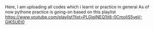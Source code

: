 Here, I am uploading all codes which i learnt or practice in general
As of now pythone practice is going-on based on this playlist
https://www.youtube.com/playlist?list=PLGjplNEQ1it8-0CmoljS5yeV-GlKSUEt0
